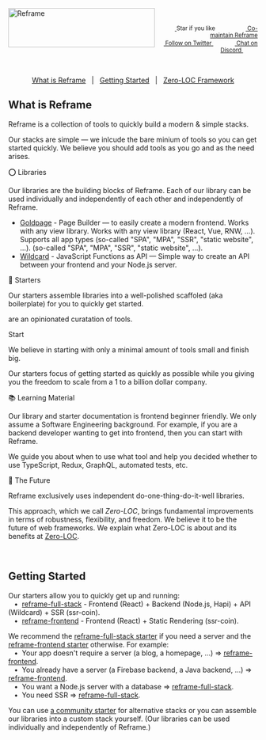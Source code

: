 <a href="/../../#readme">
    <img align="left" src="https://github.com/reframejs/reframe/raw/master/images/logo-with-title-and-slogan.min.svg?sanitize=true" width=296 height=79 style="max-width:100%;" alt="Reframe"/>
</a>
<br/>
<p align="right">
    <sup>
        <a href="#">
            <img
              src="https://github.com/reframejs/reframe/raw/master/images/star.svg?sanitize=true"
              width="16"
              height="12"
            >
        </a>
        Star if you like
        &nbsp;&nbsp;&nbsp;&nbsp;
        &nbsp;&nbsp;&nbsp;&nbsp;
        &nbsp;&nbsp;
        <a href="https://github.com/reframejs/reframe/blob/master/contributing.md">
            <img
              src="https://github.com/reframejs/reframe/raw/master/images/biceps.min.svg?sanitize=true"
              width="16"
              height="14"
            >
            Co-maintain Reframe
        </a>
    </sup>
    <br/>
    <sup>
        <a href="https://twitter.com/reframejs">
            <img
              src="https://github.com/reframejs/reframe/raw/master/images/tw.svg?sanitize=true"
              width="15"
              height="13"
            >
            Follow on Twitter
        </a>
        &nbsp;&nbsp;&nbsp;&nbsp;&nbsp;
        &nbsp;&nbsp;
        <a href="https://discord.gg/kqXf65G">
            <img
              src="https://github.com/reframejs/reframe/raw/master/images/chat.svg?sanitize=true"
              width="14"
              height="10"
            >
            Chat on Discord
        </a>
        &nbsp;&nbsp;&nbsp;&nbsp;
        &nbsp;&nbsp;&nbsp;&nbsp;
    </sup>
</p>
&nbsp;
<p align='center'>
<a href="#what-is-reframe">What is Reframe</a>
&nbsp; | &nbsp;
<a href="#getting-started">Getting Started</a>
&nbsp; | &nbsp;
<a href="#zero-loc-framework">Zero-LOC Framework</a>
</p>

## What is Reframe

Reframe is a collection of tools to quickly build a modern & simple stacks.

Our stacks are simple &mdash;
we inlcude the bare minium of tools so you can get started quickly.
We believe you should add tools as you go and as the need arises.

:o: Libraries

Our libraries
are the building blocks of Reframe.
Each of our library can be used individually and independently of each other and independently of Reframe.

- [Goldpage]() - Page Builder &mdash; to easily create a modern frontend. Works with any view library.
  Works with any view library (React, Vue, RNW, ...).
  Supports all app types (so-called "SPA", "MPA", "SSR", "static website", ...).
  (so-called "SPA", "MPA", "SSR", "static website", ...).
- [Wildcard]() - JavaScript Functions as API &mdash; Simple way to create an API between your frontend and your Node.js server.

:rocket: Starters

Our starters assemble libraries into a well-polished scaffoled (aka boilerplate) for you to quickly get started.

are an opinionated curatation of tools.

Start

We believe in starting with only a minimal amount of tools small and finish big.

Our starters focus of getting started as quickly as possible
while you giving you the freedom to scale from a 1
to a billion dollar company.

:books: Learning Material

Our library and starter documentation is frontend beginner friendly.
We only assume a Software Engineering background.
For example, if you are a backend developer wanting to get into frontend, then you can start with Reframe.

We guide you about when to use what tool
and help you decided whether to use TypeScript, Redux, GraphQL, automated tests, etc.

:milky_way: The Future

Reframe
exclusively uses independent do-one-thing-do-it-well libraries.

This approach, which we call *Zero-LOC*, brings fundamental improvements in terms of robustness, flexibility, and freedom.
We believe it to be the future of web frameworks.
We explain what Zero-LOC is about and its benefits at [Zero-LOC](/zero-loc.md).

<br/>

## Getting Started

Our starters allow you to quickly get up and running:
<br/> &nbsp;&nbsp;&nbsp;&#8226;&nbsp;
[reframe-full-stack](https://github.com/reframejs/reframe-full-stack) -
Frontend (React) + Backend (Node.js, Hapi) + API (Wildcard) + SSR (ssr-coin).
<br/> &nbsp;&nbsp;&nbsp;&#8226;&nbsp;
[reframe-frontend](https://github.com/reframejs/reframe-frontend) -
Frontend (React) + Static Rendering (ssr-coin).

We recommend the
[reframe-full-stack starter](https://github.com/reframejs/reframe-full-stack)
if you need a server and the
[reframe-frontend starter](https://github.com/reframejs/reframe-frontend)
otherwise.
For example:
<br/> &nbsp;&nbsp;&nbsp;&#8226;&nbsp;
Your app doesn't require a server (a blog, a homepage, ...) &#8658; [reframe-frontend](https://github.com/reframejs/reframe-frontend).
<br/> &nbsp;&nbsp;&nbsp;&#8226;&nbsp;
You already have a server (a Firebase backend, a Java backend, ...)  &#8658; [reframe-frontend](https://github.com/reframejs/reframe-frontend).
<br/> &nbsp;&nbsp;&nbsp;&#8226;&nbsp;
You want a Node.js server with a database &#8658; [reframe-full-stack](https://github.com/reframejs/reframe-full-stack).
<br/> &nbsp;&nbsp;&nbsp;&#8226;&nbsp;
You need SSR &#8658; [reframe-full-stack](https://github.com/reframejs/reframe-full-stack).

You can use [a community starter](https://github.com/topics/reframe-starter)
for alternative stacks
or you can assemble our libraries into a custom stack yourself.
(Our libraries can be used individually and independently of Reframe.)

<br/>
